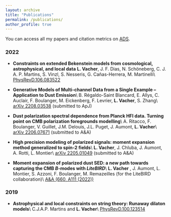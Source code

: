 ```yaml
---
layout: archive
title: "Publications"
permalink: /publications/
author_profile: true
---
```


You can access all my papers and citation metrics on [ADS](https://ui.adsabs.harvard.edu/search/q=orcid%3A0000-0001-9551-1417&sort=date+desc).

### 2022 

- **Constraints on extended Bekenstein models from cosmological, astrophysical, and local data**
**L. Vacher**, J. F. Dias, N. Schöneberg, C. J. A. P. Martins, S. Vinzl, S. Nesseris, G. Cañas-Herrera, M. Martinelli\\
[PhysRevD.106.083522](https://arxiv.org/pdf/2207.03258.pdf)

- **Generative Models of Multi-channel Data from a Single Example – Application to Dust Emission**\\
B. Régaldo-Saint Blancard, E. Allys, C. Auclair, F. Boulanger, M. Eickenberg, F. Levrier, **L. Vacher**, S. Zhang\\
[arXiv 2208.03538](https://arxiv.org/pdf/2208.03538.pdf) (submitted to ApJ)

- **Dust polarization spectral dependence from Planck HFI data. Turning point on CMB polarization foregrounds modelling**\\
A. Ritacco, F. Boulanger, V. Guillet, J.M. Delouis, J.L. Puget, J. Aumont, **L. Vacher**\\
[arXiv 2206.07671](https://arxiv.org/pdf/2206.07671.pdf) (submitted to A&A)

- **High precision modeling of polarized signals: moment expansion method generalized to spin-2 fields**\\
**L. Vacher**, J. Chluba, J. Aumont, A. Rotti, L. Montier\\
[arXiv 2205.01049](https://arxiv.org/pdf/2205.01049.pdf) (submitted to A&A)

- **Moment expansion of polarized dust SED: a new path towards capturing the CMB *B*-modes with *LiteBIRD***\\
**L. Vacher** , J. Aumont, L. Montier, S. Azzoni, F. Boulanger, M. Remazeilles (for the LiteBIRD collaboration)\\
[A&A (660, A111 (2022))](https://www.aanda.org/articles/aa/pdf/2022/04/aa42664-21.pdf) 

### 2019

- **Astrophysical and local constraints on string theory: Runaway dilaton models**\\
C.J.A.P. Martins and **L. Vacher**\\
[PhysRevD.100.123514](https://arxiv.org/pdf/1911.10821.pdf) 
